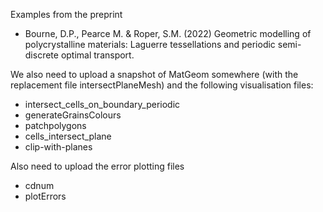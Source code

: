 Examples from the preprint 
* Bourne, D.P., Pearce M. & Roper, S.M. (2022) Geometric modelling of polycrystalline materials: Laguerre tessellations and periodic semi-discrete optimal transport.  

We also need to upload a snapshot of MatGeom somewhere (with the replacement file intersectPlaneMesh) and the following visualisation files: 
* intersect_cells_on_boundary_periodic
* generateGrainsColours
* patchpolygons
* cells_intersect_plane
* clip-with-planes

Also need to upload the error plotting files
* cdnum
* plotErrors
